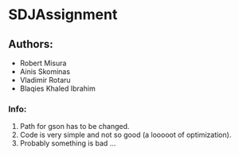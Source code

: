 # SDJAssignment

## Authors:
- Robert Misura
- Ainis Skominas
- Vladimir Rotaru
- Blaqies Khaled Ibrahim

### Info:
1. Path for gson has to be changed.
2. Code is very simple and not so good (a looooot of optimization).
3. Probably something is bad ...
